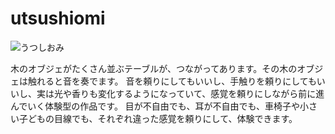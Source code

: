 # utsushiomi

<img src="https://mathrax.com/wp-content/uploads/2020/03/8505029-1-2.jpg" alt="うつしおみ" title="うつしおみ">

木のオブジェがたくさん並ぶテーブルが、つながってあります。その木のオブジェは触れると音を奏でます。
音を頼りにしてもいいし、手触りを頼りにしてもいいし、実は光や香りも変化するようになっていて、感覚を頼りにしながら前に進んでいく体験型の作品です。
目が不自由でも、耳が不自由でも、車椅子や小さい子どもの目線でも、それぞれ違った感覚を頼りにして、体験できます。

